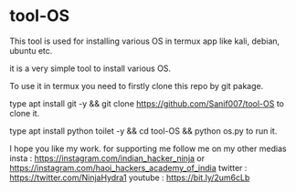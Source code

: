 # tool-OS
This tool is used for installing various OS in termux app like kali, debian, ubuntu etc. 

it is a very simple tool to install various OS. 

To use it in termux you need to firstly clone this repo by git pakage.

type apt install git -y && git clone https://github.com/Sanif007/tool-OS to clone it.

type apt install python toilet -y && cd tool-OS && python os.py to run it. 

I hope you like my work. for supporting me follow me on my other medias 
insta : https://instagram.com/indian_hacker_ninja or https://instagram.com/haoi_hackers_academy_of_india 
twitter : https://twitter.com/NinjaHydra1
youtube : https://bit.ly/2um6cLb 

